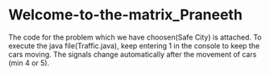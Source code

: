 # Welcome-to-the-matrix_Praneeth
The code for the problem which we have choosen(Safe City) is attached.
To execute the java file(Traffic.java), keep entering 1 in the console to keep the cars moving.
The signals change automatically after the movement of cars (min 4 or 5).
